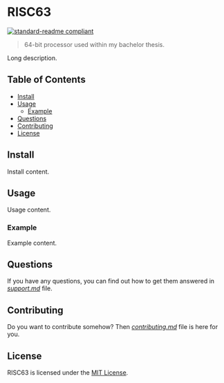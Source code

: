 # RISC63

[![standard-readme compliant](https://img.shields.io/badge/readme_style-standard-brightgreen.svg)](https://github.com/RichardLitt/standard-readme)

> 64-bit processor used within my bachelor thesis.

Long description.

## Table of Contents

* [Install](#install)
* [Usage](#usage)
  * [Example](#example)
* [Questions](#questions)
* [Contributing](#contributing)
* [License](#license)

## Install

Install content.

## Usage

Usage content.

### Example

Example content.

## Questions

If you have any questions, you can find out how to get them answered in [*support.md*](support.md) file.

## Contributing

Do you want to contribute somehow? Then [*contributing.md*](contributing.md) file is here for you.

## License

RISC63 is licensed under the [MIT License](license).
